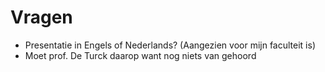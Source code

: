 # Vragen

- Presentatie in Engels of Nederlands? (Aangezien voor mijn faculteit is)
- Moet prof. De Turck daarop want nog niets van gehoord
